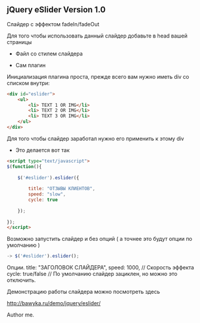 ## jQuery eSlider Version 1.0

Слайдер с эффектом fadeIn/fadeOut

Для того чтобы использовать данный слайдер добавьте в head вашей страницы
- Файл со стилем слайдера
<link href="css/jquery.eslider-1.0.css" type="text/css" rel="stylesheet" />

- Сам плагин
<script type="text/javascript" src="js/jquery.eslider-1.0.js"></script>

Инициализация плагина проста, прежде всего вам нужно иметь div со списком внутри:

```html
<div id="eslider">
	<ul>
		<li> TEXT 1 OR IMG</li>
		<li> TEXT 2 OR IMG</li>
		<li> TEXT 3 OR IMG</li>
	</ul>
</div>
```

Для того чтобы слайдер заработал нужно его применить к этому div

- Это делается вот так
```html
<script type="text/javascript">
$(function(){
		
	$('#eslider').eslider({ 
			
		title: "ОТЗЫВЫ КЛИЕНТОВ",
		speed: "slow",
		cycle: true
			
	});
	
});
</script>
```

Возможно запустить слайдер и без опций ( а точнее это будут опции по умолчанию )

```js
-> $('#eslider').eslider();
```


Опции.
title: "ЗАГОЛОВОК СЛАЙДЕРА",
speed: 1000, // Скорость эффекта
cycle: true/false // По умолчанию слайдер зациклен, но можно это отключить.

Демонстрацию работы слайдера можно посмотреть здесь

http://bawyka.ru/demo/jquery/eslider/

Author me.
